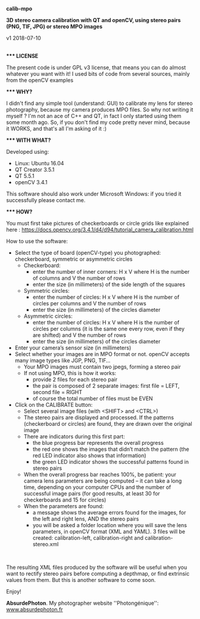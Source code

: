 <b>calib-mpo</b>
<br/>

<b>3D stereo camera calibration with QT and openCV, using stereo pairs (PNG, TIF, JPG) or stereo MPO images</b>
<br/>

v1 2018-07-10
<br/>
<br/>

<b>*** LICENSE</b>
<br/>

The present code is under GPL v3 license, that means you can do almost whatever you want
with it!
I used bits of code from several sources, mainly from the openCV examples
<br/>

<b>*** WHY?</b>
<br/>

I didn't find any simple tool (understand: GUI) to calibrate my lens for stereo photography, because my camera produces MPO files. So why not writing it myself ?
I'm not an ace of C++ and QT, in fact I only started using them some month ago. So, if you don't find my code pretty never mind, because it WORKS, and that's all I'm asking of it :)
<br/>

<b>*** WITH WHAT?</b>
<br/>

Developed using:
<ul>
	<li/>
Linux: Ubuntu
	16.04
	<li/>
QT Creator
	3.5.1
	<li/>
QT 5.5.1
	<li/>
openCV 3.4.1
</ul>

This software should also work under Microsoft Windows: if you tried it successfully please contact me.
<br/>

<b>*** HOW?</b>
<br/>

 You must first take pictures of checkerboards or circle grids like explained here : https://docs.opencv.org/3.4.1/d4/d94/tutorial_camera_calibration.html
<br/>

How to use the software:
<ul>
	<li/>
Select the type of board (openCV-type) you photographed: checkerboard, symmetric or asymmetric circles
	<ul>
		<li/>
Checkerboard:
		<ul>
			<li/>
enter the number of inner corners: H x V where H  is the number of columns	and V the number of rows
			<li/>
enter the size (in millimeters) of the side length of the squares
		</ul>
		<li/>
Symmetric circles:
		<ul>
			<li/>
enter the number of circles: H x V where H  is the number of circles per columns and V the number of rows
			<li/>
enter the size (in millimeters) of the circles diameter
		</ul>
		<li/>
Asymmetric circles:
		<ul>
			<li/>
enter the number of circles: H x V where H  is the number of circles per columns (it is the same one every row, even if they are shifted) and V the number of rows
			<li/>
enter the size (in millimeters) of the circles diameter
		</ul>
	</ul>
	<li/>
Enter your camera’s sensor size (in millimeters)
	<li/>
Select whether your images are in MPO format or not. openCV accepts many image types like JGP, PNG, TIF…
	<ul>
		<li/>
Your MPO images must contain two jpegs, forming a stereo pair
		<li/>
If not using MPO, this is how it works:
		<ul>
			<li/>
provide 2 files for each stereo pair
			<li/>
the pair is composed of 2 separate images: first file = LEFT, second file = RIGHT
			<li/>
of course the total number of files must be EVEN
		</ul>
	</ul>
	<li/>
Click on the CALIBRATE button:
	<ul>
		<li/>
Select several image files (with  &lt;SHIFT&gt; and &lt;CTRL&gt;)
		<li/>
The stereo pairs are displayed and processed. If the patterns (checkerboard or circles) are found, they are drawn over the original image
		<li/>
 There are indicators during this first part: 
		<ul>
			<li/>
the blue progress bar represents the overall progress
			<li/>
the red one shows the images that didn’t match the pattern (the red LED indicator also shows that information)
			<li/>
the green LED indicator shows the successful patterns found in stereo pairs
		</ul>
		<li/>
When the overall progress bar reaches 100%, be patient: your camera lens parameters are being computed – it can take a long time, depending on your computer CPUs and the number of successful image pairs (for good results, at least 30 for checkerboards and 15 for circles)
		<li/>
When the parameters are found:
		<ul>
			<li/>
a message shows the average errors found for the images, for the left and right lens, AND the stereo pairs
			<li/>
you will be asked a folder location where you will save the lens parameters, in openCV format (XML and YAML). 3 files will be created: calibration-left, calibration-right and calibration-stereo.xml
		</ul>
	</ul>
</ul>
<br/>

The resulting XML files produced by the software will be useful when you want to rectify stereo pairs before computing a depthmap, or find extrinsic values from them. But this is another software to come soon.
<br/>

Enjoy!
<br/>

<b>AbsurdePhoton</b>.
My photographer website ''Photongénique'': www.absurdephoton.fr
